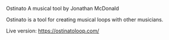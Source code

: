 Ostinato
A musical tool by Jonathan McDonald

Ostinato is a tool for creating musical loops with other musicians.

Live version: https://ostinatoloop.com/